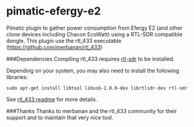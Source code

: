 pimatic-efergy-e2
=======================

Pimatic plugin to gather power consumption from Efergy E2 (and other clone devices including Chacon EcoWatt)
using a RTL-SDR compatible dongle.
This plugin use the rtl_433 executable (https://github.com/merbanan/rtl_433)

###Dependencies
Compiling rtl_433 requires [rtl-sdr](http://sdr.osmocom.org/trac/wiki/rtl-sdr) to be installed.

Depending on your system, you may also need to install the following libraries:

    sudo apt-get install libtool libusb-1.0.0-dev librtlsdr-dev rtl-sdr

See [rtl_433 readme](https://github.com/merbanan/rtl_433/blob/master/README.md) for more details.

###Thanks
Thanks to merbanan and the rtl_433 community for their support and to maintain that very nice tool.